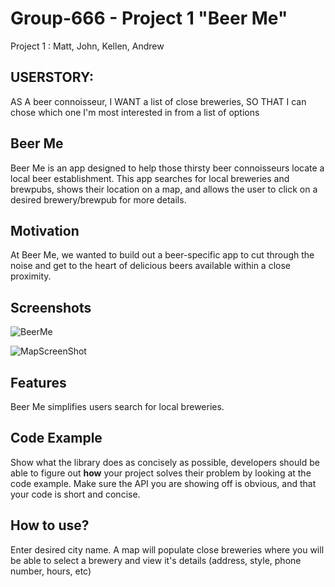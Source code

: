 # Group-666 - Project 1 "Beer Me"
Project 1 : Matt, John, Kellen, Andrew

## USERSTORY:
AS A beer connoisseur, I WANT a list of close breweries, SO THAT I can chose which one I'm most interested in from a list of options

## Beer Me
Beer Me is an app designed to help those thirsty beer connoisseurs locate a local beer establishment.  This app searches for local breweries and brewpubs, shows their location on a map, and allows the user to click on a desired brewery/brewpub for more details.

## Motivation
At Beer Me, we wanted to build out a beer-specific app to cut through the noise and get to the heart of delicious beers available within a close proximity.

## Screenshots
![BeerMe](https://user-images.githubusercontent.com/56936352/73216540-c9930780-411b-11ea-8f59-0eccb069f68f.png)

![MapScreenShot](https://user-images.githubusercontent.com/56936352/73318709-da1cae00-41ff-11ea-91f8-50b4756dcc57.png)

## Features
Beer Me simplifies users search for local breweries.

## Code Example
Show what the library does as concisely as possible, developers should be able to figure out **how** your project solves their problem by looking at the code example. Make sure the API you are showing off is obvious, and that your code is short and concise.

## How to use?
Enter desired city name.  A map will populate close breweries where you will be able to select a brewery and view it's details (address, style, phone number, hours, etc)

